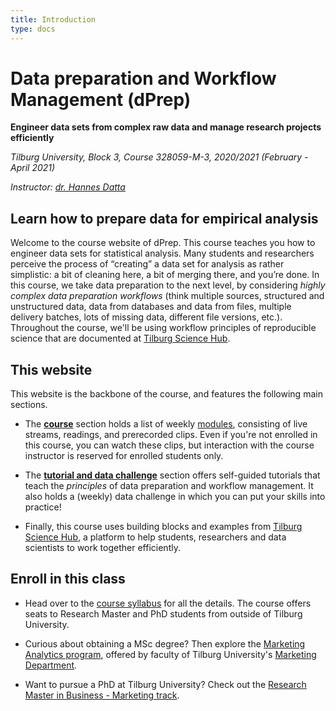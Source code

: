 ```yaml
---
title: Introduction
type: docs
---
```


# Data preparation and Workflow Management (dPrep)

**Engineer data sets from complex raw data and manage research projects efficiently**

_Tilburg University, Block 3, Course 328059-M-3, 2020/2021 (February - April 2021)_


_Instructor: [dr. Hannes Datta](https://hannesdatta.com)_


## Learn how to prepare data for empirical analysis

Welcome to the course website of dPrep. This course teaches you how to engineer data sets for statistical analysis. Many students and researchers perceive the process of “creating” a data set for analysis as rather simplistic: a bit of cleaning here, a bit of merging there, and you’re done. In this course, we take data preparation to the next level, by considering *highly complex data preparation workflows* (think multiple sources, structured and unstructured data, data from databases and data from files, multiple delivery batches, lots of missing data, different file versions, etc.). Throughout the course, we'll be using workflow principles of reproducible science that are documented at [Tilburg Science Hub](http://tilburgsciencehub.com).

## This website

This website is the backbone of the course, and features the following main sections.

- The [__course__](docs/course) section holds a list of weekly [modules](docs/course/modules), consisting of live streams, readings, and prerecorded clips. Even if you're not enrolled in this course, you can watch these clips, but interaction with the course instructor is reserved for enrolled students only.

- The [__tutorial and data challenge__](docs/tutorials) section offers self-guided tutorials that teach the *principles* of data preparation and workflow management. It also holds a (weekly) data challenge in which you can put your skills into practice! <!--Use these to start your own empirical research projects! <!--a workflow for collecting online data, and -->

- Finally, this course uses building blocks and examples from [Tilburg Science Hub](http://tilburgsciencehub.com), a platform to help students, researchers and data scientists to work together efficiently.

<!--- Finally, the [__building block__](docs/snippets) section offers a collection of code snippets in Python that you can use to build and extend your own scrapers and API retrieval projects.
-->


## Enroll in this class

- Head over to the [course syllabus](docs/course/syllabus) for all the details. The course offers seats to Research Master and PhD students from outside of Tilburg University.

- Curious about obtaining a MSc degree? Then explore the [Marketing Analytics program](https://www.tilburguniversity.edu/education/masters-programmes/marketing-analytics), offered by faculty of Tilburg University's [Marketing Department](https://tilburguniversity.edu/marketing).

- Want to pursue a PhD at Tilburg University? Check out the [Research Master in Business - Marketing track](https://www.tilburguniversity.edu/education/masters-programmes/research-master-marketing).

